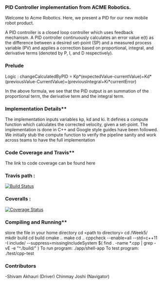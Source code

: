 ### PID Controller implementation from ACME Robotics. 

Welcome to Acme Robotics. Here, we present a PID for our new mobile
robot product.

A PID controller is a closed loop controller which uses feedback
mechanism. A PID controller continuously calculates an error value e(t)
as the difference between a desired set-point (SP) and a measured
process variable (PV) and applies a correction based on proportional,
integral, and derivative terms (denoted by P, I, and D respectively).

### Prelude

Logic : changeCalculatedByPID = Kp*(expectedValue-currentValue)+Kd*(previousValue-CurrentValue)+(previousIntegral+Ki*currentError)

In the above formula, we see that the PID output is an summation of the
proportional term, the derivative term and the integral term.

### Implementation Details**

The implementation inputs variables kp, kd and ki. It defines a compute
function which calculates the corrected velocity, given a set-point. The
implementation is done in C++ and Google style guides have been
followed. We initially stub the compute function to verify the pipeline
sanity and work across teams to have the full implementation

### Code Coverage and Travis**

The link to code coverage can be found here

### Travis path :

[![Build Status](https://travis-ci.org/shivamakhauri04/cpp-boilerplate.svg?branch=team_a)](https://travis-ci.org/shivamakhauri04/cpp-boilerplate)

### Coveralls :

[![Coverage Status](https://coveralls.io/repos/github/shivamakhauri04/cpp-boilerplate/badge.svg?branch=team_a)](https://coveralls.io/github/shivamakhauri04/cpp-boilerplate?branch=team_a)

### Compiling and Running**


store the file in your home directory
cd &lt;path to directory&gt;
cd /Week5/
mkdir build
cd build
cmake ..
make
cd ..
cppcheck --enable=all --std=c++11 -I include/
--suppress=missingIncludeSystem \$( find . -name \*.cpp | grep -vE -e
"\^./build/" )
To run program: ./app/shell-app
To test program: ./test/cpp-test


### Contributors

-Shivam Akhauri (Driver)
Chinmay Joshi (Navigator)
